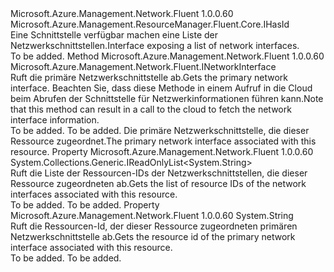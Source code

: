<Type Name="IHasNetworkInterfaces" FullName="Microsoft.Azure.Management.Network.Fluent.IHasNetworkInterfaces">
  <TypeSignature Language="C#" Value="public interface IHasNetworkInterfaces : Microsoft.Azure.Management.ResourceManager.Fluent.Core.IHasId" />
  <TypeSignature Language="ILAsm" Value=".class public interface auto ansi abstract IHasNetworkInterfaces implements class Microsoft.Azure.Management.ResourceManager.Fluent.Core.IHasId" />
  <TypeSignature Language="DocId" Value="T:Microsoft.Azure.Management.Network.Fluent.IHasNetworkInterfaces" />
  <TypeSignature Language="VB.NET" Value="Public Interface IHasNetworkInterfaces&#xA;Implements IHasId" />
  <TypeSignature Language="F#" Value="type IHasNetworkInterfaces = interface&#xA;    interface IHasId" />
  <AssemblyInfo>
    <AssemblyName>Microsoft.Azure.Management.Network.Fluent</AssemblyName>
    <AssemblyVersion>1.0.0.60</AssemblyVersion>
  </AssemblyInfo>
  <Interfaces>
    <Interface>
      <InterfaceName>Microsoft.Azure.Management.ResourceManager.Fluent.Core.IHasId</InterfaceName>
    </Interface>
  </Interfaces>
  <Docs>
    <summary>
            <span data-ttu-id="ec006-101">Eine Schnittstelle verfügbar machen eine Liste der Netzwerkschnittstellen.</span><span class="sxs-lookup"><span data-stu-id="ec006-101">Interface exposing a list of network interfaces.</span></span>
            </summary>
    <remarks>To be added.</remarks>
  </Docs>
  <Members>
    <Member MemberName="GetPrimaryNetworkInterface">
      <MemberSignature Language="C#" Value="public Microsoft.Azure.Management.Network.Fluent.INetworkInterface GetPrimaryNetworkInterface ();" />
      <MemberSignature Language="ILAsm" Value=".method public hidebysig newslot virtual instance class Microsoft.Azure.Management.Network.Fluent.INetworkInterface GetPrimaryNetworkInterface() cil managed" />
      <MemberSignature Language="DocId" Value="M:Microsoft.Azure.Management.Network.Fluent.IHasNetworkInterfaces.GetPrimaryNetworkInterface" />
      <MemberSignature Language="VB.NET" Value="Public Function GetPrimaryNetworkInterface () As INetworkInterface" />
      <MemberSignature Language="F#" Value="abstract member GetPrimaryNetworkInterface : unit -&gt; Microsoft.Azure.Management.Network.Fluent.INetworkInterface" Usage="iHasNetworkInterfaces.GetPrimaryNetworkInterface " />
      <MemberType>Method</MemberType>
      <AssemblyInfo>
        <AssemblyName>Microsoft.Azure.Management.Network.Fluent</AssemblyName>
        <AssemblyVersion>1.0.0.60</AssemblyVersion>
      </AssemblyInfo>
      <ReturnValue>
        <ReturnType>Microsoft.Azure.Management.Network.Fluent.INetworkInterface</ReturnType>
      </ReturnValue>
      <Parameters />
      <Docs>
        <summary>
            <span data-ttu-id="ec006-102">Ruft die primäre Netzwerkschnittstelle ab.</span><span class="sxs-lookup"><span data-stu-id="ec006-102">Gets the primary network interface.</span></span>
            <span data-ttu-id="ec006-103">Beachten Sie, dass diese Methode in einem Aufruf in die Cloud beim Abrufen der Schnittstelle für Netzwerkinformationen führen kann.</span><span class="sxs-lookup"><span data-stu-id="ec006-103">Note that this method can result in a call to the cloud to fetch the network interface information.</span></span>
            </summary>
        <returns>To be added.</returns>
        <remarks>To be added.</remarks>
        <return><span data-ttu-id="ec006-104">Die primäre Netzwerkschnittstelle, die dieser Ressource zugeordnet.</span><span class="sxs-lookup"><span data-stu-id="ec006-104">The primary network interface associated with this resource.</span></span></return>
      </Docs>
    </Member>
    <Member MemberName="NetworkInterfaceIds">
      <MemberSignature Language="C#" Value="public System.Collections.Generic.IReadOnlyList&lt;string&gt; NetworkInterfaceIds { get; }" />
      <MemberSignature Language="ILAsm" Value=".property instance class System.Collections.Generic.IReadOnlyList`1&lt;string&gt; NetworkInterfaceIds" />
      <MemberSignature Language="DocId" Value="P:Microsoft.Azure.Management.Network.Fluent.IHasNetworkInterfaces.NetworkInterfaceIds" />
      <MemberSignature Language="VB.NET" Value="Public ReadOnly Property NetworkInterfaceIds As IReadOnlyList(Of String)" />
      <MemberSignature Language="F#" Value="member this.NetworkInterfaceIds : System.Collections.Generic.IReadOnlyList&lt;string&gt;" Usage="Microsoft.Azure.Management.Network.Fluent.IHasNetworkInterfaces.NetworkInterfaceIds" />
      <MemberType>Property</MemberType>
      <AssemblyInfo>
        <AssemblyName>Microsoft.Azure.Management.Network.Fluent</AssemblyName>
        <AssemblyVersion>1.0.0.60</AssemblyVersion>
      </AssemblyInfo>
      <ReturnValue>
        <ReturnType>System.Collections.Generic.IReadOnlyList&lt;System.String&gt;</ReturnType>
      </ReturnValue>
      <Docs>
        <summary>
            <span data-ttu-id="ec006-105">Ruft die Liste der Ressourcen-IDs der Netzwerkschnittstellen, die dieser Ressource zugeordneten ab.</span><span class="sxs-lookup"><span data-stu-id="ec006-105">Gets the list of resource IDs of the network interfaces associated with this resource.</span></span>
            </summary>
        <value>To be added.</value>
        <remarks>To be added.</remarks>
      </Docs>
    </Member>
    <Member MemberName="PrimaryNetworkInterfaceId">
      <MemberSignature Language="C#" Value="public string PrimaryNetworkInterfaceId { get; }" />
      <MemberSignature Language="ILAsm" Value=".property instance string PrimaryNetworkInterfaceId" />
      <MemberSignature Language="DocId" Value="P:Microsoft.Azure.Management.Network.Fluent.IHasNetworkInterfaces.PrimaryNetworkInterfaceId" />
      <MemberSignature Language="VB.NET" Value="Public ReadOnly Property PrimaryNetworkInterfaceId As String" />
      <MemberSignature Language="F#" Value="member this.PrimaryNetworkInterfaceId : string" Usage="Microsoft.Azure.Management.Network.Fluent.IHasNetworkInterfaces.PrimaryNetworkInterfaceId" />
      <MemberType>Property</MemberType>
      <AssemblyInfo>
        <AssemblyName>Microsoft.Azure.Management.Network.Fluent</AssemblyName>
        <AssemblyVersion>1.0.0.60</AssemblyVersion>
      </AssemblyInfo>
      <ReturnValue>
        <ReturnType>System.String</ReturnType>
      </ReturnValue>
      <Docs>
        <summary>
            <span data-ttu-id="ec006-106">Ruft die Ressourcen-Id, der dieser Ressource zugeordneten primären Netzwerkschnittstelle ab.</span><span class="sxs-lookup"><span data-stu-id="ec006-106">Gets the resource id of the primary network interface associated with this resource.</span></span>
            </summary>
        <value>To be added.</value>
        <remarks>To be added.</remarks>
      </Docs>
    </Member>
  </Members>
</Type>